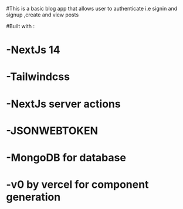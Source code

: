 #This is a basic blog app that allows user to authenticate i.e signin and signup ,create and view posts

#Built with :
# -NextJs 14
# -Tailwindcss
# -NextJs server actions
# -JSONWEBTOKEN
# -MongoDB for database
# -v0 by vercel for component generation